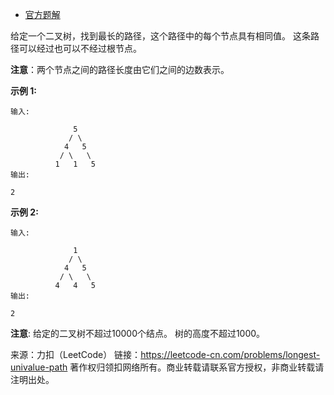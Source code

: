 * [官方题解](https://leetcode-cn.com/problems/longest-univalue-path/solution/zui-chang-tong-zhi-lu-jing-by-leetcode/)

给定一个二叉树，找到最长的路径，这个路径中的每个节点具有相同值。 这条路径可以经过也可以不经过根节点。

**注意**：两个节点之间的路径长度由它们之间的边数表示。

**示例 1:**
```
输入:

              5
             / \
            4   5
           / \   \
          1   1   5
输出:

2
```
**示例 2:**
```
输入:

              1
             / \
            4   5
           / \   \
          4   4   5
输出:

2
```
**注意**: 给定的二叉树不超过10000个结点。 树的高度不超过1000。

来源：力扣（LeetCode）
链接：https://leetcode-cn.com/problems/longest-univalue-path
著作权归领扣网络所有。商业转载请联系官方授权，非商业转载请注明出处。
